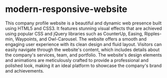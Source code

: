 # modern-responsive-website
This company profile website is a beautiful and dynamic web presence built using HTML5 and CSS3. It features stunning visual effects that are achieved using popular CSS and jQuery libraries such as CounterUp, Easing, Ripples-min, Waypoints, and Owl-Carousel. The website offers a smooth and engaging user experience with its clean design and fluid layout. Visitors can easily navigate through the website's content, which includes details about the company's services, team, and portfolio. The website's design elements and animations are meticulously crafted to provide a professional and polished look, making it an ideal platform to showcase the company's brand and achievements.
